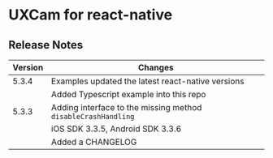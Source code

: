 # UXCam for react-native


## Release Notes ##

Version | Changes
------- | ----------
5.3.4	| Examples updated the latest react-native versions
		| Added Typescript example into this repo
5.3.3	| Adding interface to the missing method `disableCrashHandling`
		| iOS SDK 3.3.5, Android SDK 3.3.6
		| Added a CHANGELOG


